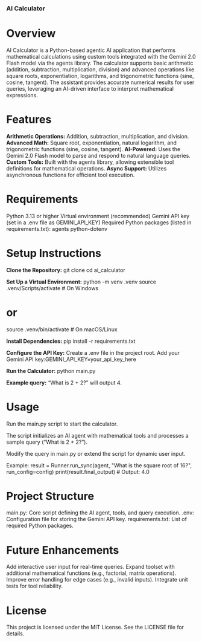 ### **AI Calculator**

# **Overview**

AI Calculator is a Python-based agentic AI application that performs mathematical calculations using custom tools integrated with the Gemini 2.0 Flash model via the agents library.
The calculator supports basic arithmetic (addition, subtraction, multiplication, division) and advanced operations like square roots, exponentiation, logarithms, and trigonometric functions (sine, cosine, tangent).
The assistant provides accurate numerical results for user queries, leveraging an AI-driven interface to interpret mathematical expressions.

# **Features**

**Arithmetic Operations:** Addition, subtraction, multiplication, and division.
**Advanced Math:** Square root, exponentiation, natural logarithm, and trigonometric functions (sine, cosine, tangent).
**AI-Powered:** Uses the Gemini 2.0 Flash model to parse and respond to natural language queries.
**Custom Tools:** Built with the agents library, allowing extensible tool definitions for mathematical operations.
**Async Support:** Utilizes asynchronous functions for efficient tool execution.

# **Requirements**

Python 3.13 or higher
Virtual environment (recommended)
Gemini API key (set in a .env file as GEMINI_API_KEY)
Required Python packages (listed in requirements.txt):
agents
python-dotenv



# **Setup Instructions**

**Clone the Repository:** git clone <repository-url>
cd ai_calculator


**Set Up a Virtual Environment:** python -m venv .venv
source .venv/Scripts/activate  # On Windows
# or
source .venv/bin/activate  # On macOS/Linux


**Install Dependencies:** pip install -r requirements.txt


**Configure the API Key:**
Create a .env file in the project root.
Add your Gemini API key:GEMINI_API_KEY=your_api_key_here




**Run the Calculator:** python main.py


**Example query:** “What is 2 + 2?” will output 4.



# **Usage**

Run the main.py script to start the calculator.

The script initializes an AI agent with mathematical tools and processes a sample query (“What is 2 + 2?”).

Modify the query in main.py or extend the script for dynamic user input.

Example:
result = Runner.run_sync(agent, "What is the square root of 16?", run_config=config)
print(result.final_output)  # Output: 4.0



# **Project Structure**

main.py: Core script defining the AI agent, tools, and query execution.
.env: Configuration file for storing the Gemini API key.
requirements.txt: List of required Python packages.

# **Future Enhancements**

Add interactive user input for real-time queries.
Expand toolset with additional mathematical functions (e.g., factorial, matrix operations).
Improve error handling for edge cases (e.g., invalid inputs).
Integrate unit tests for tool reliability.

# **License**

This project is licensed under the MIT License. See the LICENSE file for details.

